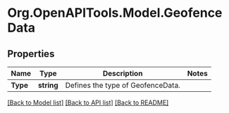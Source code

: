 # Org.OpenAPITools.Model.GeofenceData

## Properties

Name | Type | Description | Notes
------------ | ------------- | ------------- | -------------
**Type** | **string** | Defines the type of GeofenceData. | 

[[Back to Model list]](../README.md#documentation-for-models) [[Back to API list]](../README.md#documentation-for-api-endpoints) [[Back to README]](../README.md)

